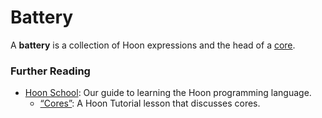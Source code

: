 # Battery

A **battery** is a collection of Hoon expressions and the head of a [core](glossary/core).

### Further Reading

- [Hoon School](courses/hoon-school/): Our guide to learning the Hoon programming language.
  - [“Cores”](courses/hoon-school/F-cores#cores): A Hoon Tutorial lesson that discusses cores.
